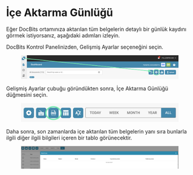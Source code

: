 # İçe Aktarma Günlüğü

Eğer DocBits ortamınıza aktarılan tüm belgelerin detaylı bir günlük kaydını görmek istiyorsanız, aşağıdaki adımları izleyin.

DocBits Kontrol Panelinizden, Gelişmiş Ayarlar seçeneğini seçin.

<figure><img src="../../.gitbook/assets/image (3).png" alt=""><figcaption></figcaption></figure>

Gelişmiş Ayarlar çubuğu göründükten sonra, İçe Aktarma Günlüğü düğmesini seçin.

<figure><img src="../../.gitbook/assets/image (4).png" alt=""><figcaption></figcaption></figure>

Daha sonra, son zamanlarda içe aktarılan tüm belgelerin yanı sıra bunlarla ilgili diğer ilgili bilgileri içeren bir tablo görünecektir.

<figure><img src="../../.gitbook/assets/image (5).png" alt=""><figcaption></figcaption></figure>
